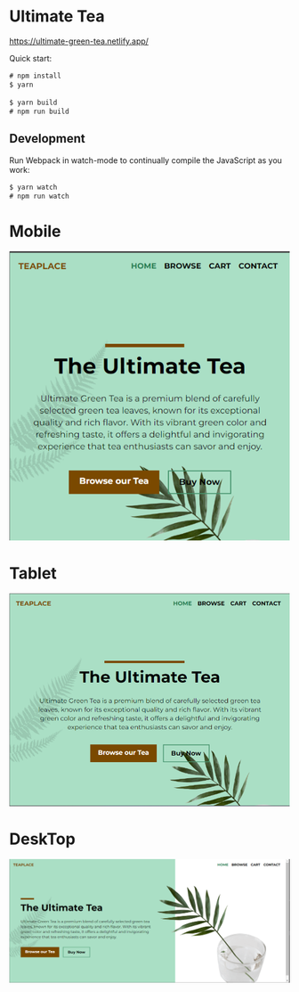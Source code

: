 # Ultimate Tea

https://ultimate-green-tea.netlify.app/

Quick start:

```
# npm install
$ yarn 

$ yarn build 
# npm run build

```

## Development

Run Webpack in watch-mode to continually compile the JavaScript as you work:

```
$ yarn watch 
# npm run watch
```

# Mobile

![Alt text](./images/Mobile-Versain.png)

# Tablet

![Alt text](./images/Tablet-Versain.png)

# DeskTop

![Alt text](./images/DeskTop-Versain.png)
